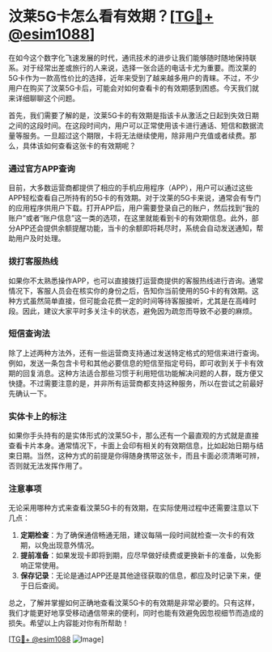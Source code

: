 # 汶莱5G卡怎么看有效期？[[TG💪+ @esim1088](https://t.me/s/esim1088)]

在如今这个数字化飞速发展的时代，通讯技术的进步让我们能够随时随地保持联系。对于经常出差或旅行的人来说，选择一张合适的电话卡尤为重要。而汶莱的5G卡作为一款高性价比的选择，近年来受到了越来越多用户的青睐。不过，不少用户在购买了汶莱5G卡后，可能会对如何查看卡的有效期感到困惑。今天我们就来详细聊聊这个问题。

首先，我们需要了解的是，汶莱5G卡的有效期是指该卡从激活之日起到失效日期之间的这段时间。在这段时间内，用户可以正常使用该卡进行通话、短信和数据流量等服务。一旦超过这个期限，卡将无法继续使用，除非用户充值或者续费。那么，具体该如何查看这张卡的有效期呢？

### **通过官方APP查询**

目前，大多数运营商都提供了相应的手机应用程序（APP），用户可以通过这些APP轻松查看自己所持有的5G卡的有效期。对于汶莱的5G卡来说，通常会有专门的应用程序供用户下载。打开APP后，用户需要登录自己的账户，然后找到“我的账户”或者“账户信息”这一类的选项，在这里就能看到卡的有效期信息。此外，部分APP还会提供余额提醒功能，当卡的余额即将耗尽时，系统会自动发送通知，帮助用户及时处理。

### **拨打客服热线**

如果你不太熟悉操作APP，也可以直接拨打运营商提供的客服热线进行咨询。通常情况下，客服人员会在核实你的身份之后，告知你当前使用的5G卡的有效期。这种方式虽然简单直接，但可能会花费一定的时间等待客服接听，尤其是在高峰时段。因此，建议大家平时多关注卡的状态，避免因为疏忽而导致不必要的麻烦。

### **短信查询法**

除了上述两种方法外，还有一些运营商支持通过发送特定格式的短信来进行查询。例如，发送一条包含卡号和其他必要信息的短信至指定号码，即可收到关于卡有效期的回复消息。这种方法适合那些习惯于利用短信功能解决问题的人群，既方便又快捷。不过需要注意的是，并非所有运营商都支持这种服务，所以在尝试之前最好先确认一下。

### **实体卡上的标注**

如果你手头持有的是实体形式的汶莱5G卡，那么还有一个最直观的方式就是直接查看卡片本身。通常情况下，卡面上会印有相关的有效期信息，比如起始日期与结束日期。当然，这种方式的前提是你得随身携带这张卡，而且卡面必须清晰可辨，否则就无法发挥作用了。

### **注意事项**

无论采用哪种方式来查看汶莱5G卡的有效期，在实际使用过程中还需要注意以下几点：

1. **定期检查**：为了确保通信畅通无阻，建议每隔一段时间就检查一次卡的有效期，以免出现意外情况。
2. **提前准备**：如果发现卡即将到期，应尽早做好续费或更换新卡的准备，以免影响正常使用。
3. **保存记录**：无论是通过APP还是其他途径获取的信息，都应及时记录下来，便于日后查阅。

总之，了解并掌握如何正确地查看汶莱5G卡的有效期是非常必要的。只有这样，我们才能更好地享受移动通信带来的便利，同时也能有效避免因忽视细节而造成的损失。希望以上内容能对你有所帮助！

[[TG💪+ @esim1088](https://t.me/s/esim1088) ![Image](https://i.postimg.cc/4NQfJmqS/Snipaste-2025-05-13-00-14-12.png)]